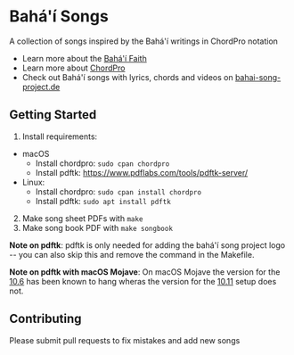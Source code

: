 # Bahá'í Songs
A collection of songs inspired by the Bahá'í writings in ChordPro notation
- Learn more about the [Bahá'í Faith](https://www.bahai.org/)
- Learn more about [ChordPro](https://www.chordpro.org)
- Check out Bahá'í songs with lyrics, chords and videos on [bahai-song-project.de](http://bahai-song-project.de)

## Getting Started
1. Install requirements:
  - macOS
     - Install chordpro: `sudo cpan chordpro`
     - Install pdftk: https://www.pdflabs.com/tools/pdftk-server/
   - Linux:
     - Install chordpro: `sudo cpan install chordpro`
     - Install pdftk: `sudo apt install pdftk`
2. Make song sheet PDFs with `make`
3. Make song book PDF with `make songbook`

__Note on pdftk__: 
pdftk is only needed for adding the bahá'í song project logo -- you can also skip this and remove the command in the Makefile.

__Note on pdftk with macOS Mojave__: 
On macOS Mojave the version for the [10.6](https://www.pdflabs.com/tools/pdftk-the-pdf-toolkit/pdftk_server-2.02-mac_osx-10.6-setup.pkg) has been known to hang wheras the version for the [10.11](https://www.pdflabs.com/tools/pdftk-the-pdf-toolkit/pdftk_server-2.02-mac_osx-10.11-setup.pkg) setup does not.

## Contributing
Please submit pull requests to fix mistakes and add new songs
